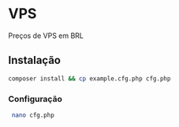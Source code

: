 # VPS

Preços de VPS em BRL

## Instalação

```bash
composer install && cp example.cfg.php cfg.php
```

### Configuração

```bash
 nano cfg.php
```
